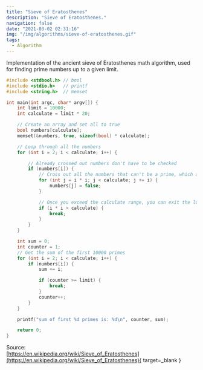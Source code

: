 ```yaml
---
title: "Sieve of Eratosthenes"
description: "Sieve of Eratosthenes."
navigation: false
date: "2021-03-02 02:31:16"
img: "/img/algorithms/sieve-of-eratosthenes.gif"
tags:
  - Algorithm
---
```


Implementation of the ancient sieve of Eratosthenes math algorithm, used for
finding prime numbers up to a given limit.

```c
#include <stdbool.h> // bool
#include <stdio.h>   // printf
#include <string.h>  // memset

int main(int argc, char* argv[]) {
	int limit = 10000;
	int calculate = limit * 20;

	// Create an array and set all to true
	bool numbers[calculate];
	memset(&numbers, true, sizeof(bool) * calculate);

	// Loop through all the numbers
	for (int i = 2; i < calculate; i++) {

		// Already crossed out numbers don't have to be checked
		if (numbers[i]) {
			// Cross out all the numbers that can't be a prime, which are multiples of itself
			for (int j = i * i; j < calculate; j += i) {
				numbers[j] = false;
			}

			// Once you exceed the calculate range, you can exit the loop
			if (i * i > calculate) {
				break;
			}
		}
	}

	int sum = 0;
	int counter = 1;
	// Get the sum of the first 10000 primes
	for (int i = 2; i < calculate; i++) {
		if (numbers[i]) {
			sum += i;

			if (counter >= limit) {
				break;
			}
			counter++;
		}
	}

	printf("sum of first %d primes is: %d\n", counter, sum);

	return 0;
}
```

Source:<br>
[https://en.wikipedia.org/wiki/Sieve_of_Eratosthenes](https://en.wikipedia.org/wiki/Sieve_of_Eratosthenes){ target=_blank }
